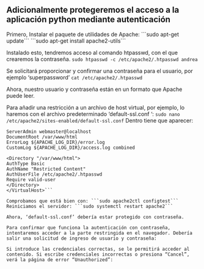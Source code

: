 <h2>Adicionalmente protegeremos el acceso a la aplicación python mediante autenticación</h2>
	Primero,  Instalar el paquete de utilidades de Apache:
	```sudo apt-get update```
```sudo apt-get install apache2-utils```

Instalado esto, tendremos acceso al comando htpasswd, con el que crearemos la contraseña.
	```sudo htpasswd -c /etc/apache2/.htpasswd andrea```

Se solicitará proporcionar y confirmar una contraseña para el usuario, por ejemplo ‘superpassword’
```cat /etc/apache2/.htpasswd```

Ahora, nuestro usuario y contraseña están en un formato que Apache puede leer.

Para añadir una restricción a un archivo de host virtual, por ejemplo, lo haremos con el archivo predeterminado ‘default-ssl.conf ‘:
```sudo nano /etc/apache2/sites-enabled/default-ssl.conf```
Dentro tiene que aparecer:
```<VirtualHost *:80>
ServerAdmin webmaster@localhost
DocumentRoot /var/www/html
ErrorLog ${APACHE_LOG_DIR}/error.log
CustomLog ${APACHE_LOG_DIR}/access.log combined

<Directory "/var/www/html">
AuthType Basic
AuthName "Restricted Content"
AuthUserFile /etc/apache2/.htpasswd
Require valid-user
</Directory>
</VirtualHost>```

Comprobamos que está bien con: ```sudo apache2ctl configtest```
Reiniciamos el servidor: ```sudo systemctl restart apache2```

Ahora, ‘default-ssl.conf’ debería estar protegido con contraseña.

Para confirmar que funciona la autenticación con contraseña, intentaremos acceder a la parte restringida en el navegador. Debería salir una solicitud de ingreso de usuario y contraseña:

Si introduce las credenciales correctas, se le permitirá acceder al contenido. Si escribe credenciales incorrectas o presiona “Cancel”, verá la página de error “Unauthorized”:



